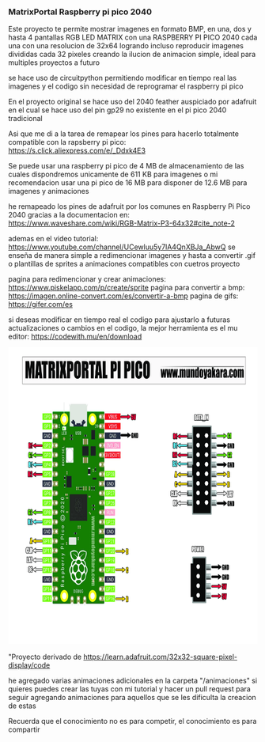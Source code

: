 ### MatrixPortal Raspberry pi pico 2040 

Este proyecto te permite mostrar imagenes en formato BMP, en una, dos y hasta 4 pantallas RGB LED MATRIX con una RASPBERRY PI PICO 2040
cada una con una resolucion de 32x64 logrando incluso reproducir imagenes divididas cada 32 pixeles creando la ilucion de animacion simple, ideal para multiples proyectos a futuro

se hace uso de circuitpython permitiendo modificar en tiempo real las imagenes y el codigo sin necesidad de reprogramar el raspberry pi pico

En el proyecto original se hace uso del 2040 feather auspiciado por adafruit
en el cual se hace uso del pin gp29 no existente en el pi pico 2040 tradicional

Asi que me di a la tarea de remapear los pines para hacerlo totalmente compatible con la rapsberry pi pico: https://s.click.aliexpress.com/e/_Ddxk4E3

Se puede usar una raspberry pi pico de 4 MB de almacenamiento de las cuales dispondremos unicamente de 611 KB para imagenes o mi recomendacion usar una pi pico de 16 MB para disponer de 12.6 MB para imagenes y animaciones

he remapeado los pines de adafruit por los comunes en Raspberry Pi Pico 2040 gracias a la documentacion en: https://www.waveshare.com/wiki/RGB-Matrix-P3-64x32#cite_note-2


ademas en el video tutorial: https://www.youtube.com/channel/UCewluu5y7lA4QnXBJa_AbwQ
se enseña de manera simple a redimencionar imagenes y hasta a convertir .gif o plantillas de sprites a animaciones compatibles con cuetros proyecto

pagina para redimencionar y crear animaciones: https://www.piskelapp.com/p/create/sprite
pagina para convertir a bmp: https://imagen.online-convert.com/es/convertir-a-bmp
pagina de gifs: https://gifer.com/es



si deseas modificar en tiempo real el codigo para ajustarlo a futuras actualizaciones o cambios en el codigo, la mejor herramienta es el mu editor: https://codewith.mu/en/download

<img src="diagrama.jpg"
height="600">

"Proyecto derivado de https://learn.adafruit.com/32x32-square-pixel-display/code


he agregado varias animaciones adicionales en la carpeta "/animaciones"
si quieres puedes crear las tuyas con mi tutorial y hacer un pull request para seguir agregando animaciones para aquellos que se les dificulta la creacion de estas

Recuerda que el conocimiento no es para competir, el conocimiento es para compartir
